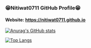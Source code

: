 ### 😁Nitiwat0711 GitHub Profile😁
#### Website: https://nitiwat0711.github.io

[![Anurag's GitHub stats](https://github-readme-stats.vercel.app/api?username=Nitiwat0711&count_private=true&show_icons=true&theme=gradient)](https://github.com/anuraghazra/github-readme-stats)

[![Top Langs](https://github-readme-stats.vercel.app/api/top-langs/?username=Nitiwat0711&layout=compact&count_private=true&show_icons=true&theme=gradient)](https://github.com/anuraghazra/github-readme-stats)
<!--
**Nitiwat0711/Nitiwat0711** is a ✨ _special_ ✨ repository because its `README.md` (this file) appears on your GitHub profile.

Here are some ideas to get you started:

- 🔭 I’m currently working on ...
- 🌱 I’m currently learning ...
- 👯 I’m looking to collaborate on ...
- 🤔 I’m looking for help with ...
- 💬 Ask me about ...
- 📫 How to reach me: ...
- 😄 Pronouns: ...
- ⚡ Fun fact: ...
-->
